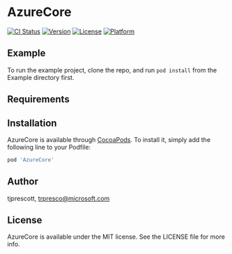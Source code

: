 # AzureCore

[![CI Status](https://img.shields.io/travis/tjprescott/AzureCore.svg?style=flat)](https://travis-ci.org/tjprescott/AzureCore)
[![Version](https://img.shields.io/cocoapods/v/AzureCore.svg?style=flat)](https://cocoapods.org/pods/AzureCore)
[![License](https://img.shields.io/cocoapods/l/AzureCore.svg?style=flat)](https://cocoapods.org/pods/AzureCore)
[![Platform](https://img.shields.io/cocoapods/p/AzureCore.svg?style=flat)](https://cocoapods.org/pods/AzureCore)

## Example

To run the example project, clone the repo, and run `pod install` from the Example directory first.

## Requirements

## Installation

AzureCore is available through [CocoaPods](https://cocoapods.org). To install
it, simply add the following line to your Podfile:

```ruby
pod 'AzureCore'
```

## Author

tjprescott, trpresco@microsoft.com

## License

AzureCore is available under the MIT license. See the LICENSE file for more info.
